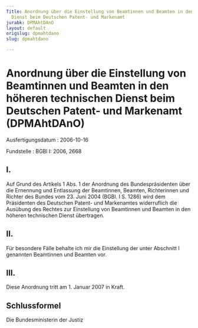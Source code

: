 ```yaml
---
Title: Anordnung über die Einstellung von Beamtinnen und Beamten in den höheren technischen
  Dienst beim Deutschen Patent- und Markenamt
jurabk: DPMAhtDAnO
layout: default
origslug: dpmahtdano
slug: dpmahtdano

---
```


# Anordnung über die Einstellung von Beamtinnen und Beamten in den höheren technischen Dienst beim Deutschen Patent- und Markenamt (DPMAhtDAnO)

Ausfertigungsdatum
:   2006-10-16

Fundstelle
:   BGBl I: 2006, 2668

## I.

Auf Grund des Artikels 1 Abs. 1 der Anordnung des Bundespräsidenten
über die Ernennung und Entlassung der Beamtinnen, Beamten,
Richterinnen und Richter des Bundes vom 23. Juni 2004 (BGBl. I S.
1286) wird dem Präsidenten des Deutschen Patent- und Markenamtes
widerruflich die Ausübung des Rechtes zur Einstellung von Beamtinnen
und Beamten in den höheren technischen Dienst übertragen.

## II.

Für besondere Fälle behalte ich mir die Einstellung der unter
Abschnitt I genannten Beamtinnen und Beamten vor.

## III.

Diese Anordnung tritt am 1. Januar 2007 in Kraft.

## Schlussformel

Die Bundesministerin der Justiz

